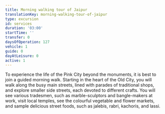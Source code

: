 ```yaml
---
title: Morning walking tour of Jaipur
translationKey: morning-walking-tour-of-jaipur
type: excursion
id: services
duration: '03:00'
startTime: ''
transfer: 0
daysOfOperation: 127
vehicle: 1
guide: 0
dayAtLeisure: 0
active: 1
---
```

To experience the life of the Pink City beyond the monuments, it is best to join a guided morning walk. Starting in the heart of the Old City, you will walk along the busy main streets, lined with parades of traditional shops, and explore smaller side streets, each devoted to different crafts. You will see various tradesmen, such as marble-sculptors and bangle-makers at work, visit local temples, see the colourful vegetable and flower markets, and sample delicious street foods, such as jalebis, rabri, kachoris, and lassi.